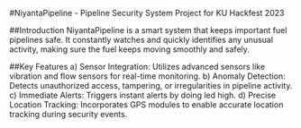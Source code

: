 #NiyantaPipeline - Pipeline Security System
Project for KU Hackfest 2023

##Introduction
NiyantaPipeline is a smart system that keeps important fuel pipelines safe. It constantly watches and quickly identifies any unusual activity, making sure the fuel keeps moving smoothly and safely.

##Key Features
a) Sensor Integration: Utilizes advanced sensors like vibration and flow sensors for real-time monitoring.
b) Anomaly Detection: Detects unauthorized access, tampering, or irregularities in pipeline activity.
c) Immediate Alerts: Triggers instant alerts by doing led high.
d) Precise Location Tracking: Incorporates GPS modules to enable accurate location tracking during security events.

